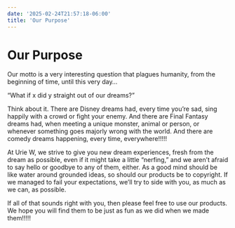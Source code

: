 ```yaml
---
date: '2025-02-24T21:57:18-06:00'
title: 'Our Purpose'
---
```


# Our Purpose

Our motto is a very interesting question that plagues humanity, from 
the beginning of time, until this very day…

“What if x did y straight out of our dreams?”

Think about it. There are Disney dreams had, every time you’re sad, 
sing happily with a crowd or fight your enemy. And there are Final 
Fantasy dreams had, when meeting a unique monster, animal or person, 
or whenever something goes majorly wrong with the world. And there 
are comedy dreams happening, every time, everywhere!!!!!

At Urie W, we strive to give you new dream experiences, fresh from 
the dream as possible, even if it might take a little “nerfing,” and 
we aren’t afraid to say hello or goodbye to any of them, either. As 
a good mind should be like water around grounded ideas, so should 
our products be to copyright. If we managed to fail your 
expectations, we’ll try to side with you, as much as we can, as 
possible.

If all of that sounds right with you, then please feel free to use 
our products. We hope you will find them to be just as fun as we did 
when we made them!!!!!